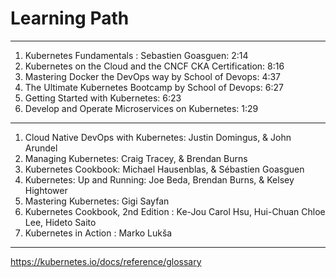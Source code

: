 # Learning Path

----

1. Kubernetes Fundamentals : Sebastien Goasguen:            2:14
2. Kubernetes on the Cloud and the CNCF CKA Certification:  8:16
3. Mastering Docker the DevOps way by School of Devops:     4:37
4. The Ultimate Kubernetes Bootcamp by School of Devops:    6:27
5. Getting Started with Kubernetes:                         6:23
6. Develop and Operate Microservices on Kubernetes:         1:29

----

1. Cloud Native DevOps with Kubernetes: Justin Domingus, & John Arundel
2. Managing Kubernetes: Craig Tracey, & Brendan Burns
3. Kubernetes Cookbook: Michael Hausenblas, & Sébastien Goasguen
4. Kubernetes: Up and Running: Joe Beda, Brendan Burns, & Kelsey Hightower
5. Mastering Kubernetes: Gigi Sayfan
6. Kubernetes Cookbook, 2nd Edition : Ke-Jou Carol Hsu, Hui-Chuan Chloe Lee, Hideto Saito
7. Kubernetes in Action : Marko Lukša

----

https://kubernetes.io/docs/reference/glossary
